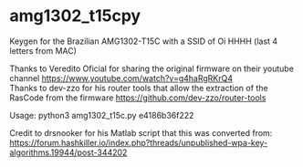 # amg1302_t15cpy
Keygen for the Brazilian AMG1302-T15C with a SSID of Oi HHHH (last 4 letters from MAC)

Thanks to Veredito Oficial for sharing the original firmware on their youtube channel https://www.youtube.com/watch?v=g4haRgRKrQ4 \
Thanks to dev-zzo for his router tools that allow the extraction of the RasCode from the firmware https://github.com/dev-zzo/router-tools

Usage: python3 amg1302_t15c.py e4186b36f222

Credit to drsnooker for his Matlab script that this was converted from: https://forum.hashkiller.io/index.php?threads/unpublished-wpa-key-algorithms.19944/post-344202
